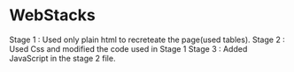 # WebStacks
Stage 1 : Used only plain html to recreteate the page(used tables).
Stage 2 : Used Css and modified the code used in Stage 1
Stage 3 : Added JavaScript in the stage 2 file.
